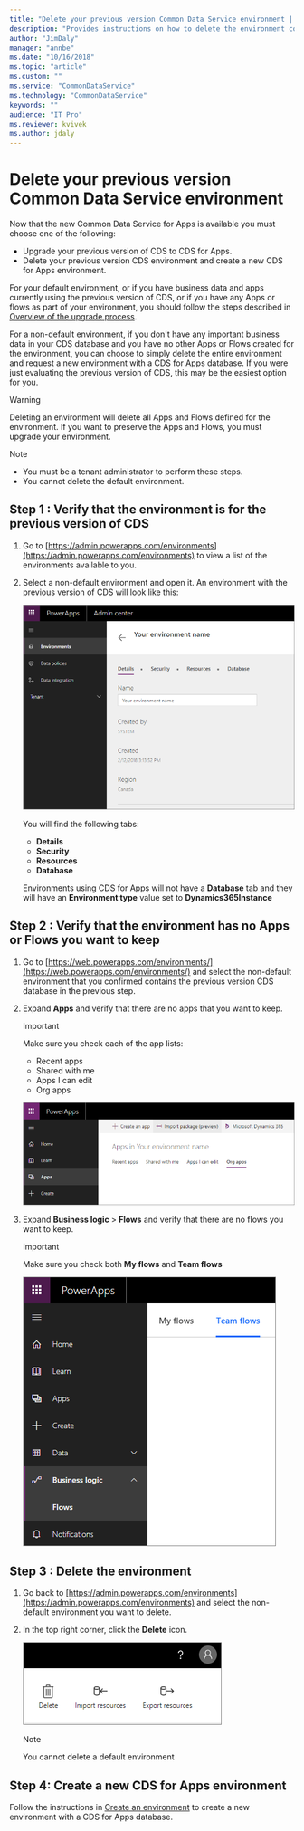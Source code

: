 ```yaml
---
title: "Delete your previous version Common Data Service environment | Microsoft Docs"
description: "Provides instructions on how to delete the environment containing the previous version of Common Data Service"
author: "JimDaly"
manager: "annbe"
ms.date: "10/16/2018"
ms.topic: "article"
ms.custom: ""
ms.service: "CommonDataService"
ms.technology: "CommonDataService"
keywords: ""
audience: "IT Pro"
ms.reviewer: kvivek
ms.author: jdaly
---
```

# Delete your previous version Common Data Service environment

Now that the new Common Data Service for Apps is available you must choose one of the following:

- Upgrade your previous version of CDS to CDS for Apps.
- Delete your previous version CDS environment and create a new CDS for Apps environment.

For your default environment, or if you have business data and apps currently using the previous version of CDS, or if you have any Apps or flows as part of your environment, you should follow the steps described in [Overview of the upgrade process](upgrade-overview.md).

For a non-default environment, if you don't have any important business data in your CDS database and you have no other Apps or Flows created for the environment, you can choose to simply delete the entire environment and request a new environment with a  CDS for Apps database. If you were just evaluating the previous version of CDS, this may be the easiest option for you.

> [!WARNING]
> Deleting an environment will delete all Apps and Flows defined for the environment. If you want to preserve the Apps and Flows, you must upgrade your environment.

> [!NOTE]
>  - You must be a tenant administrator to perform these steps.
>  - You cannot delete the default environment.

## Step 1 : Verify that the environment is for the previous version of CDS

1. Go to [https://admin.powerapps.com/environments](https://admin.powerapps.com/environments) to view a list of the environments available to you.

2. Select a non-default environment and open it. An environment with the previous version of CDS will look like this:

    ![previous version CDS environment](media/previous-version-cds-environment.png)

    You will find the following tabs: 

    - **Details**
    - **Security**
    - **Resources**
    - **Database**

    Environments using CDS for Apps will not have a **Database** tab and they will have an **Environment type** value set to **Dynamics365Instance**

## Step 2 : Verify that the environment has no Apps or Flows you want to keep

1. Go to [https://web.powerapps.com/environments/](https://web.powerapps.com/environments/) and select the non-default environment that you confirmed contains the previous version CDS database in the previous step. 

2. Expand **Apps** and verify that there are no apps that you want to keep.

    > [!IMPORTANT]
    > Make sure you check each of the app lists:
    > 
    > - Recent apps
    > - Shared with me
    > - Apps I can edit
    > - Org apps

    ![All the app lists](media/app-lists.png)

3. Expand **Business logic** > **Flows** and verify that there are no flows you want to keep.

    > [!IMPORTANT]
    > Make sure you check both **My flows** and **Team flows**

    ![flow lists](media/flow-list.png)

## Step 3 : Delete the environment

1. Go back to [https://admin.powerapps.com/environments](https://admin.powerapps.com/environments) and select the non-default environment you want to delete.

2. In the top right corner, click the **Delete** icon.

    ![delete icon](media/delete-icon.png)

    > [!NOTE]
    > You cannot delete a default environment

## Step 4: Create a new CDS for Apps environment

Follow the instructions in [Create an environment](/powerapps/administrator/create-environment) to create a new environment with a CDS for Apps database.